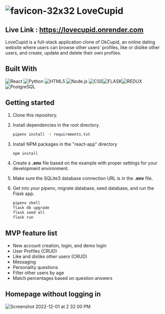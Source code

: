 # ![favicon-32x32](https://user-images.githubusercontent.com/98840063/205130192-98d58b81-ff13-428f-a337-18eb61fddf13.png)  LoveCupid

## Live Link : https://lovecupid.onrender.com


LoveCupid is a full-stack application clone of OkCupid, an online dating website where users can browse other users' profiles, like or dislike other users, and create, update and delete their own profiles.


## Built With
![React](https://img.shields.io/badge/React-20232A?style=for-the-badge&logo=react&logoColor=61DAFB)  ![Python](https://img.shields.io/badge/Python-FFD43B?style=for-the-badge&logo=python&logoColor=blue)   ![HTML5](https://img.shields.io/badge/HTML5-E34F26?style=for-the-badge&logo=html5&logoColor=white)    ![Node.js](https://img.shields.io/badge/Node.js-339933?style=for-the-badge&logo=nodedotjs&logoColor=white) ![CSS](https://img.shields.io/badge/CSS3-1572B6?style=for-the-badge&logo=css3&logoColor=white)![FLASK](https://img.shields.io/badge/Flask-000000?style=for-the-badge&logo=flask&logoColor=white)![REDUX](https://img.shields.io/badge/Redux-593D88?style=for-the-badge&logo=redux&logoColor=white)![PostgreSQL](https://img.shields.io/badge/PostgreSQL-316192?style=for-the-badge&logo=postgresql&logoColor=white)

## Getting started

1. Clone this repository.

2. Install dependencies in the root directory.

      ```bash
      pipenv install -r requirements.txt
      ```
3. Install NPM packages in the "react-app" directory

      ```bash
      npm install
      ```
4. Create a **.env** file based on the example with proper settings for your development environment.

5. Make sure the SQLite3 database connection URL is in the **.env** file.

6. Get into your pipenv, migrate database, seed database, and run the Flask app.

   ```bash
   pipenv shell
   flask db upgrade
   flask seed all
   flask run
   ```
## MVP feature list
* New account creation, login, and demo login
* User Profiles (CRUD)
* Like and dislike other users (CRUD)
* Messaging
* Personality questions
* Filter other users by age
* Match percentages based on question answers

## Homepage without logging in
![Screenshot 2022-12-01 at 2 32 00 PM](https://user-images.githubusercontent.com/98840063/205173112-8b41c4dd-86c1-44dc-98af-82fe6ff3d14d.png)
